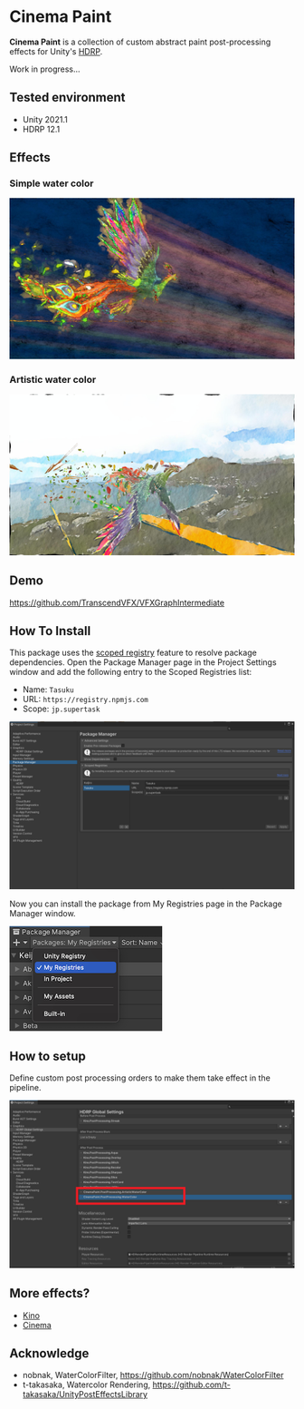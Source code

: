 Cinema Paint
====

**Cinema Paint** is a collection of custom abstract paint post-processing effects for Unity's [HDRP](https://docs.unity3d.com/Packages/com.unity.render-pipelines.high-definition@11.0/manual/index.html).

Work in progress...


[HDRP]:
    https://docs.unity3d.com/Packages/com.unity.render-pipelines.high-definition@latest

Tested environment
-------------------

- Unity 2021.1
- HDRP 12.1

Effects
-------

### Simple water color

![Simple water color](./images/PhoenixSimpleWaterColor.jpg)

### Artistic water color

![Artistic water color](./images/PhoenixArticsticWaterColor2.jpg)


## Demo

https://github.com/TranscendVFX/VFXGraphIntermediate


## How To Install

This package uses the [scoped registry] feature to resolve package
dependencies. Open the Package Manager page in the Project Settings window and
add the following entry to the Scoped Registries list:

- Name: `Tasuku`
- URL: `https://registry.npmjs.com`
- Scope: `jp.supertask`

![Scoped Registry](./images/scopedRegistries.png)

Now you can install the package from My Registries page in the Package Manager
window.

![My Registries](./images/MyRegistries.png)

[scoped registry]: https://docs.unity3d.com/Manual/upm-scoped.html



## How to setup

Define custom post processing orders to make them take effect in the pipeline.

![screenshot](./images/postProcessingSetup.png)


## More effects?

- [Kino](https://github.com/keijiro/Kino)
- [Cinema](https://github.com/supertask/Cinema)


## Acknowledge

- nobnak, WaterColorFilter, https://github.com/nobnak/WaterColorFilter
- t-takasaka, Watercolor Rendering, https://github.com/t-takasaka/UnityPostEffectsLibrary